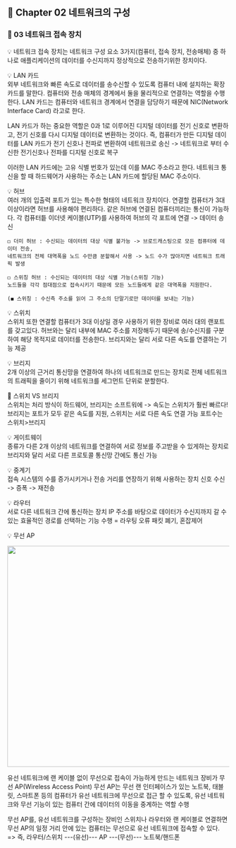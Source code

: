 ## 📕 Chapter 02 네트워크의 구성
### 📙 03 네트워크 접속 장치

💡 네트워크 접속 장치는 네트워크 구성 요소 3가지(컴퓨터, 접속 장치, 전송매체) 중 하나로 애플리케이션의 데이터를 수신지까지 정상적으로 전송하기위한 장치이다.  

💡 LAN 카드  
 외부 네트워크와 빠른 속도로 데이터를 송수신할 수 있도록 컴퓨터 내에 설치하는 확장 카드를 말한다. 컴퓨터와 전송 매체의 경계에서 둘을 물리적으로 연결하는 역할을 수행한다.
 LAN 카드는 컴퓨터와 네트워크 경계에서 연결을 담당하기 때문에 NIC(Network Interface Card) 라고로 한다.

 LAN 카드가 하는 중요한 역할은 0과 1로 이루어진 디지털 데이터를 전기 신호로 변환하고, 전기 신호를 다시 디지털 데이터로 변환하는 것이다. 
 즉, 컴퓨터가 만든 디지털 데이터를 LAN 카드가 전기 신호나 전파로 변환하여 네트워크로 송신 -> 네트워크로 부터 수신한 전기신호나 전파를 디지털 신호로 복구
 
 이러한 LAN 카드에는 고유 식별 번호가 있는데 이를 MAC 주소라고 한다. 네트워크 통신을 할 때 하드웨어가 사용하는 주소는 LAN 카드에 할당된 MAC 주소이다. 
 
 💡 허브  
  여러 개의 입출력 포트가 있는 특수한 형태의 네트워크 장치이다. 연결할 컴퓨터가 3대 이상이라면 허브를 사용해야 편리하다. 같은 허브에 연결된 컴퓨터끼리는 통신이 가능하다. 
  각 컴퓨터틑 이더넷 케이블(UTP)를 사용하여 허브의 각 포트에 연결 -> 데이터 송신
    
    ◻️ 더미 허브 : 수신되는 데이터의 대상 식별 불가능 -> 브로드캐스팅으로 모든 컴퓨터에 데이터 전송, 
    네트워크의 전체 대역폭을 노드 수만큼 분할해서 사용 -> 노드 수가 많아지면 네트워크 트래픽 발생
    
    ◻️ 스위칭 허브 : 수신되는 데이터의 대상 식별 가능(스위칭 기능) 
    노드들을 각각 점대점으로 접속시키기 때문에 모든 노드들에게 같은 대역폭을 지원한다.
    
    (◼️ 스위칭 : 수신측 주소를 읽어 그 주소의 단말기로만 데이터를 보내는 기능)
    
    
  💡 스위치  
   스위치 또한 연결할 컴퓨터가 3대 이상일 경우 사용하기 위한 장비로 여러 대의 랜포트를 갖고있다. 
   허브와는 달리 내부에 MAC 주소를 저장해두기 때문에 송/수신지를 구분하여 해당 목적지로 데이터를 전송한다. 
   브리지와는 달리 서로 다른 속도를 연결하는 기능 제공
   
 💡 브리지  
    2개 이상의 근거리 통신망을 연결하여 하나의 네트워크로 만드는 장치로 전체 네트워크의 트래픽을 줄이기 위해 네트워크를 세그먼트 단위로 분할한다.
    
  📍 스위치 VS 브리지  
    스위치는 처리 방식이 하드웨어, 브리지는 소프트워에 -> 속도는 스위치가 훨씬 빠르다!
    브리지는 포트가 모두 같은 속도를 지원, 스위치는 서로 다른 속도 연결 가능
    포트수는 스위치>브리지
    
  💡 게이트웨이   
   종류가 다른 2개 이상의 네트워크를 연결하여 서로 정보를 주고받을 수 있게하는 장치로 브리지와 달리 서로 다른 프로토콜 통신망 간에도 통신 가능
   
  💡 중계기  
  접속 시스템의 수를 증가시키거나 전송 거리를 연장하기 위해 사용하는 장치
  신호 수신 -> 증폭 -> 재전송
  
  💡 라우터  
  서로 다른 네트워크 간에 통신하는 장치
  IP 주소를 바탕으로 데이터가 수신지까지 갈 수 있는 효율적인 경로를 선택하는 기능 수행 = 라우팅
  오류 패킷 폐기, 혼잡제어
  
  💡 무선 AP  
  <p align="center"><img src="https://user-images.githubusercontent.com/45066381/136187849-930f0813-ca3f-4ec1-b568-9e30005bc8c2.png" width="800" height="500"/></p>
  
  유선 네트워크에 랜 케이블 없이 무선으로 접속이 가능하게 만드는 네트워크 장비가 무선 AP(Wireless Access Point)
  무선 AP는 무선 랜 인터페이스가 있는 노트북, 태블릿, 스마트폰 등의 컴퓨터가 유선 네트워크에 무선으로 접근 할 수 있도록, 유선 네트워크와 무선 기능이 있는 컴퓨터 간에 데이터의 이동을 중계하는 역할 수행  
  
  무선 AP를, 유선 네트워크를 구성하는 장비인 스위치나 라우터와 랜 케이블로 연결하면 무선 AP의 일정 거리 안에 있는 컴퓨터는 무선으로 유선 네트워크에 접속할 수 있다.   
  => 즉, 라우터/스위치 ---(유선)--- AP ---(무선)--- 노트북/핸드폰
  
